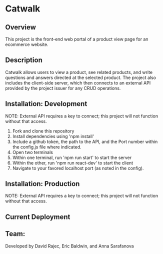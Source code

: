 # Catwalk

## Overview
This project is the front-end web portal of a product view page for an ecommerce website. 

## Description
Catwalk allows users to view a product, see related products, and write questions and answers directed at the selected product. The project also includes the client-side server, which then connects to an external API provided by the project issuer for any CRUD operations.

## Installation: Development
NOTE: External API requires a key to connect; this project will not function without that access.
1. Fork and clone this repository
2. Install dependencies using 'npm install'
3. Include a github token, the path to the API, and the Port number within the config.js file where indicated.
4. Open two terminals
5. Within one terminal, run 'npm run start' to start the server
6. Within the other, run 'npm run react-dev' to start the client
7. Navigate to your favored localhost port (as noted in the config).

## Installation: Production
NOTE: External API requires a key to connect; this project will not function without that access.

## Current Deployment

## Team:
Developed by David Rajec, Eric Baldwin, and Anna Sarafanova
